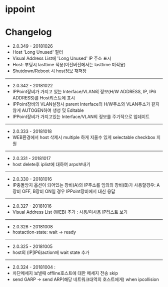 # ippoint

# Changelog
* 2.0.349 - 20181026
 * Host 'Long Unused' 필터 
 * Visual Address List에 'Long Unused' IP 주소 표시
 * Host: 부팅시 lasttime 적용(이전버전에서는 lasttime 미적용)
 * Shutdown/Reboot 시 host정보 재저장
-----
* 2.0.342 - 20181022
 * IPPoint장비가 가지고 있는 Interface/VLAN의 정보(H/W ADDRESS, IP, IP6 ADDRESS)를 Host리스트에 표시
 * IPPoint장비의 VLAN설정시 parent Interface의 H/W주소와 VLAN주소가 같지 않게 AUTOGEN하여 생성 및 Editable
 * IPPoint장비가 가지고있는 Interface/VLAN의 정보를 주기적으로 업데이트
-----
* 2.0.333 - 20181018
 * WEB환경에서 host 삭제시 multiple 하게 지울수 있게 selectable checkbox 지원
-----
* 2.0.331 - 20181017
 * host delete후 iplist에 대하여 arps보내기
-----
* 2.0.330 - 20181016
 * IP충돌방지 옵션이 되어있는 장비(A)의 IP주소를 임의의 장비(B)가 사용할경우: A장비 OFF, B장비 ON일 경우 IPPoint장비에서 대신 응답
-----
* 2.0.327 - 20181016
 * Visual Address List (WEB) 추가 : 사용/미사용 IP리스트 보기 
-----
* 2.0.326 - 20181008
 * hostaction-state: wait -> ready
-----
* 2.0.325 - 20181005
 * host의 (IP|IP6)action에 wait state 추가
-----
* 2.0.324 - 20181004 : 
 * 차단메세지 보낼때 offline호스트에 대한 메세지 전송 skip
 * send GARP -> send ARP(해당 네트워크대역의 호스트에게) when ipcollision


